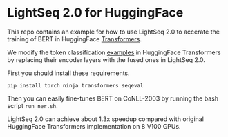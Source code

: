 # LightSeq 2.0 for HuggingFace
This repo contains an example for how to use LightSeq 2.0 to accerate the training of BERT in HuggingFace [Transformers](https://github.com/huggingface/transformers).

We modify the token classification [examples](https://github.com/huggingface/transformers/tree/master/examples/pytorch/token-classification) in HuggingFace Transformers by replacing their encoder layers with the fused ones in LightSeq 2.0.

First you should install these requirements.
```shell
pip install torch ninja transformers seqeval
```

Then you can easily fine-tunes BERT on CoNLL-2003 by running the bash script `run_ner.sh`.

LightSeq 2.0 can achieve about 1.3x speedup compared with original HuggingFace Transformers implementation on 8 V100 GPUs.
